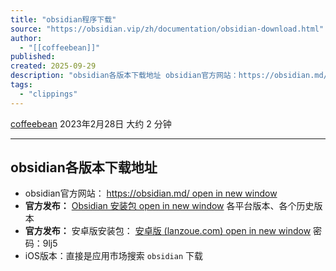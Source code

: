 ```yaml
---
title: "obsidian程序下载"
source: "https://obsidian.vip/zh/documentation/obsidian-download.html"
author:
  - "[[coffeebean]]"
published:
created: 2025-09-29
description: "obsidian各版本下载地址 obsidian官方网站：https://obsidian.md/ ; 官方发布：Obsidian 安装包 (https://thoughts.teambition.com/share/62a131711a6baa00416a79d3#title=Obsidian_%E5%AE%89%E8%A3%85%E5%8C%85)..."
tags:
  - "clippings"
---
```

[coffeebean](https://obsidian.vip/) 2023年2月28日 大约 2 分钟

---

## obsidian各版本下载地址

- obsidian官方网站： [https://obsidian.md/ open in new window](https://obsidian.md/)
- **官方发布：** [Obsidian 安装包 open in new window](https://thoughts.teambition.com/share/62a131711a6baa00416a79d3#title=Obsidian_%E5%AE%89%E8%A3%85%E5%8C%85) 各平台版本、各个历史版本
- **官方发布：** 安卓版安装包： [安卓版 (lanzoue.com) open in new window](https://wwdx.lanzoue.com/b030yr97g) 密码：9lj5
- iOS版本：直接是应用市场搜索 `obsidian` 下载
